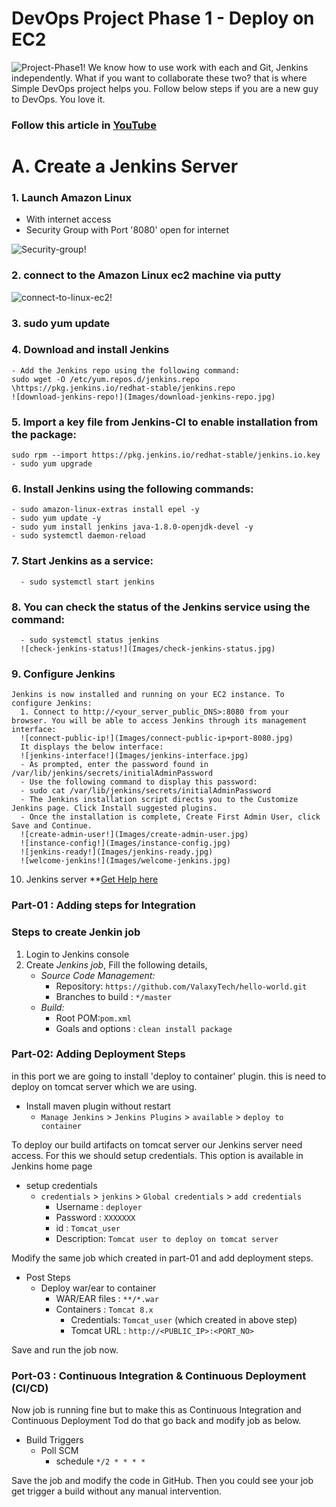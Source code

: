 # DevOps Project Phase 1 - Deploy on EC2 

![Project-Phase1!](Images/project-phase-1.jpg)
We know how to use work with each and Git, Jenkins independently. What if you want to collaborate these two? that is where Simple DevOps project helps you. Follow below steps if you are a new guy to DevOps. You love it. 

### Follow this article in **[YouTube](https://www.youtube.com/watch?v=Z9G5stlXoyg)**  
# A. Create a Jenkins Server
### 1. Launch Amazon Linux
   - With internet access
   - Security Group with Port '8080' open for internet

![Security-group!](Images/jenkins-server-security-group.jpg)
### 2. connect to the Amazon Linux ec2 machine via putty
![connect-to-linux-ec2!](Images/connect-to-linux-ec2-machine.jpg)
### 3. sudo yum update
### 4. Download and install Jenkins
    - Add the Jenkins repo using the following command:
    sudo wget -O /etc/yum.repos.d/jenkins.repo \https://pkg.jenkins.io/redhat-stable/jenkins.repo
    ![download-jenkins-repo!](Images/download-jenkins-repo.jpg)
### 5. Import a key file from Jenkins-CI to enable installation from the package:
    sudo rpm --import https://pkg.jenkins.io/redhat-stable/jenkins.io.key
    - sudo yum upgrade
### 6. Install Jenkins using the following commands:
    - sudo amazon-linux-extras install epel -y
    - sudo yum update -y
    - sudo yum install jenkins java-1.8.0-openjdk-devel -y
    - sudo systemctl daemon-reload
### 7. Start Jenkins as a service:
      - sudo systemctl start jenkins
### 8. You can check the status of the Jenkins service using the command: 
      - sudo systemctl status jenkins
      ![check-jenkins-status!](Images/check-jenkins-status.jpg)
### 9. Configure Jenkins
    Jenkins is now installed and running on your EC2 instance. To configure Jenkins:
      1. Connect to http://<your_server_public_DNS>:8080 from your browser. You will be able to access Jenkins through its management interface:
      ![connect-public-ip!](Images/connect-public-ip+port-8080.jpg)
      It displays the below interface:
      ![jenkins-interface!](Images/jenkins-interface.jpg)
      - As prompted, enter the password found in /var/lib/jenkins/secrets/initialAdminPassword
      - Use the following command to display this password:
      - sudo cat /var/lib/jenkins/secrets/initialAdminPassword
      - The Jenkins installation script directs you to the Customize Jenkins page. Click Install suggested plugins.
      - Once the installation is complete, Create First Admin User, click Save and Continue.
      ![create-admin-user!](Images/create-admin-user.jpg)
      ![instance-config!](Images/instance-config.jpg)
      ![jenkins-ready!](Images/jenkins-ready.jpg)
      ![welcome-jenkins!](Images/welcome-jenkins.jpg)

10. Jenkins server **[Get Help here](https://www.youtube.com/watch?v=M32O4Yv0ANc)

### Part-01 : Adding steps for Integration
### Steps to create Jenkin job
1. Login to Jenkins console
1. Create *Jenkins job*, Fill the following details,
   - *Source Code Management:*
      - Repository: `https://github.com/ValaxyTech/hello-world.git`
      - Branches to build : `*/master`  
   - *Build:*
     - Root POM:`pom.xml`
     - Goals and options : `clean install package`

### Part-02: Adding Deployment Steps 
in this port we are going to install 'deploy to container' plugin. this is need to deploy on tomcat server which we are using. 

- Install maven plugin without restart  
  - `Manage Jenkins` > `Jenkins Plugins` > `available` > `deploy to container`
 
To deploy our build artifacts on tomcat server our Jenkins server need access. For this we should setup credentials. This option is available in Jenkins home page

- setup credentials
  - `credentials` > `jenkins` > `Global credentials` > `add credentials`
    - Username	: `deployer`
    - Password : `XXXXXXX`
    - id      :  `Tomcat_user`
    - Description: `Tomcat user to deploy on tomcat server`

Modify the same job which created in part-01 and add deployment steps.
 - Post Steps
   - Deploy war/ear to container
      - WAR/EAR files : `**/*.war`
      - Containers : `Tomcat 8.x`
         - Credentials: `Tomcat_user` (which created in above step)
         - Tomcat URL : `http://<PUBLIC_IP>:<PORT_NO>`

Save and run the job now.

### Port-03 : Continuous Integration & Continuous Deployment (CI/CD)
Now job is running fine but to make this as Continuous Integration and Continuous Deployment Tod do that go back and modify job as below. 
  - Build Triggers
    - Poll SCM
      - schedule `*/2 * * * *`

Save the job and modify the code in GitHub. Then you could see your job get trigger a build without any manual intervention.
